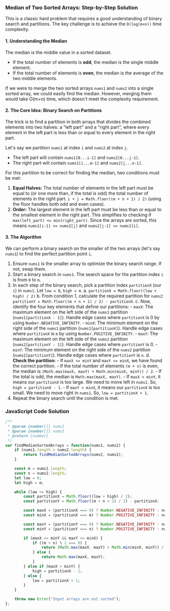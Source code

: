 ### Median of Two Sorted Arrays: Step-by-Step Solution

This is a classic hard problem that requires a good understanding of binary search and partitions. The key challenge is to achieve the `O(log(m+n))` time complexity.

#### 1. Understanding the Median

The median is the middle value in a sorted dataset. 
- If the total number of elements is **odd**, the median is the single middle element.
- If the total number of elements is **even**, the median is the average of the two middle elements.

If we were to merge the two sorted arrays `nums1` and `nums2` into a single sorted array, we could easily find the median. However, merging them would take O(m+n) time, which doesn't meet the complexity requirement.

#### 2. The Core Idea: Binary Search on Partitions

The trick is to find a partition in both arrays that divides the combined elements into two halves: a "left part" and a "right part", where every element in the left part is less than or equal to every element in the right part.

Let's say we partition `nums1` at index `i` and `nums2` at index `j`. 
- The left part will contain `nums1[0...i-1]` and `nums2[0...j-1]`.
- The right part will contain `nums1[i...m-1]` and `nums2[j...n-1]`.

For this partition to be correct for finding the median, two conditions must be met:

1.  **Equal Halves:** The total number of elements in the left part must be equal to (or one more than, if the total is odd) the total number of elements in the right part. `i + j = Math.floor((m + n + 1) / 2)` (using the floor handles both odd and even cases).
2.  **Order:** The largest element in the left part must be less than or equal to the smallest element in the right part. This simplifies to checking if `max(left_part) <= min(right_part)`. Since the arrays are sorted, this means `nums1[i-1] <= nums2[j]` and `nums2[j-1] <= nums1[i]`. 

#### 3. The Algorithm

We can perform a binary search on the smaller of the two arrays (let's say `nums1`) to find the perfect partition point `i`.

1.  Ensure `nums1` is the smaller array to optimize the binary search range. If not, swap them.
2.  Start a binary search in `nums1`. The search space for the partition index `i` is from `0` to `m`.
3.  In each step of the binary search, pick a partition index `partitionX` (our `i`) in `nums1`. Let `low = 0`, `high = m`.
    a. `partitionX = Math.floor((low + high) / 2)`
    b. From condition 1, calculate the required partition for `nums2`: `partitionY = Math.floor((m + n + 1) / 2) - partitionX`.
    c. Now, identify the four key elements that define our partitions:
        - `maxX`: The maximum element on the left side of the `nums1` partition (`nums1[partitionX - 1]`). Handle edge cases where `partitionX` is 0 by using `Number.NEGATIVE_INFINITY`.
        - `minX`: The minimum element on the right side of the `nums1` partition (`nums1[partitionX]`). Handle edge cases where `partitionX` is `m` by using `Number.POSITIVE_INFINITY`.
        - `maxY`: The maximum element on the left side of the `nums2` partition (`nums2[partitionY - 1]`). Handle edge cases where `partitionY` is 0.
        - `minY`: The minimum element on the right side of the `nums2` partition (`nums2[partitionY]`). Handle edge cases where `partitionY` is `n`.
    d. **Check the partition:**
        - If `maxX <= minY` and `maxY <= minX`, we have found the correct partition.
            - If the total number of elements `(m + n)` is even, the median is `(Math.max(maxX, maxY) + Math.min(minX, minY)) / 2`.
            - If the total is odd, the median is `Math.max(maxX, maxY)`.
        - If `maxX > minY`, it means our `partitionX` is too large. We need to move left in `nums1`. So, `high = partitionX - 1`.
        - If `maxY > minX`, it means our `partitionX` is too small. We need to move right in `nums1`. So, `low = partitionX + 1`.
4.  Repeat the binary search until the condition is met.

### JavaScript Code Solution

```javascript
/**
 * @param {number[]} nums1
 * @param {number[]} nums2
 * @return {number}
 */
var findMedianSortedArrays = function(nums1, nums2) {
    if (nums1.length > nums2.length) {
        return findMedianSortedArrays(nums2, nums1);
    }

    const m = nums1.length;
    const n = nums2.length;
    let low = 0;
    let high = m;

    while (low <= high) {
        const partitionX = Math.floor((low + high) / 2);
        const partitionY = Math.floor((m + n + 1) / 2) - partitionX;

        const maxX = (partitionX === 0) ? Number.NEGATIVE_INFINITY : nums1[partitionX - 1];
        const minX = (partitionX === m) ? Number.POSITIVE_INFINITY : nums1[partitionX];

        const maxY = (partitionY === 0) ? Number.NEGATIVE_INFINITY : nums2[partitionY - 1];
        const minY = (partitionY === n) ? Number.POSITIVE_INFINITY : nums2[partitionY];

        if (maxX <= minY && maxY <= minX) {
            if ((m + n) % 2 === 0) {
                return (Math.max(maxX, maxY) + Math.min(minX, minY)) / 2;
            } else {
                return Math.max(maxX, maxY);
            }
        } else if (maxX > minY) {
            high = partitionX - 1;
        } else {
            low = partitionX + 1;
        }
    }

    throw new Error("Input arrays are not sorted");
};
```
